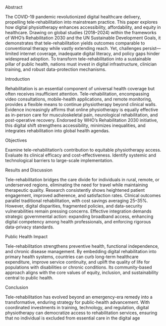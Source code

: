 Abstract

The COVID-19 pandemic revolutionized digital healthcare delivery, propelling tele-rehabilitation into mainstream practice. This paper explores how digital physiotherapy enhances accessibility, affordability, and equity in healthcare. Drawing on global studies (2018–2024) within the frameworks of WHO’s Rehabilitation 2030 and the UN Sustainable Development Goals, it demonstrates that tele-rehabilitation yields outcomes comparable to conventional therapy while vastly extending reach. Yet, challenges persist—limited internet coverage, inadequate digital literacy, and policy gaps hinder widespread adoption. To transform tele-rehabilitation into a sustainable pillar of public health, nations must invest in digital infrastructure, clinician training, and robust data-protection mechanisms.

Introduction

Rehabilitation is an essential component of universal health coverage but often receives insufficient attention. Tele-rehabilitation, encompassing video consultations, mobile-health applications, and remote monitoring, provides a flexible means to continue physiotherapy beyond clinical walls. Evidence increasingly affirms that online physiotherapy is equally effective as in-person care for musculoskeletal pain, neurological rehabilitation, and post-operative recovery. Endorsed by WHO’s Rehabilitation 2030 initiative, this digital shift strengthens accessibility, minimizes inequalities, and integrates rehabilitation into global health agendas.

Objectives

Examine tele-rehabilitation’s contribution to equitable physiotherapy access.
Evaluate its clinical efficacy and cost-effectiveness.
Identify systemic and technological barriers to large-scale implementation.

Results and Discussion

Tele-rehabilitation bridges the care divide for individuals in rural, remote, or underserved regions, eliminating the need for travel while maintaining therapeutic quality. Research consistently shows heightened patient engagement, improved adherence, and satisfaction rates. Clinical outcomes parallel traditional rehabilitation, with cost savings averaging 25–35%.
However, digital disparities, fragmented policies, and data-security vulnerabilities remain pressing concerns. Effective integration demands strategic governmental action: expanding broadband access, enhancing digital competency among health professionals, and enforcing rigorous data-privacy standards.

Public Health Impact

Tele-rehabilitation strengthens preventive health, functional independence, and chronic disease management. By embedding digital rehabilitation into primary health systems, countries can curb long-term healthcare expenditure, improve service continuity, and uplift the quality of life for populations with disabilities or chronic conditions. Its community-based approach aligns with the core values of equity, inclusion, and sustainability central to public health.

Conclusion

Tele-rehabilitation has evolved beyond an emergency-era remedy into a transformative, enduring strategy for public-health advancement. With coordinated investments in training, technology, and regulation, digital physiotherapy can democratize access to rehabilitation services, ensuring that no individual is excluded from essential care in the digital age
